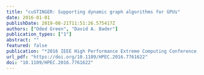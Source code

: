 ```yaml
---
title: "cuSTINGER: Supporting dynamic graph algorithms for GPUs"
date: 2016-01-01
publishDate: 2019-08-21T11:51:26.575417Z
authors: ["Oded Green", "David A. Bader"]
publication_types: ["1"]
abstract: ""
featured: false
publication: "*2016 IEEE High Performance Extreme Computing Conference, HPEC 2016, Waltham, MA, USA, September 13-15, 2016*"
url_pdf: "https://doi.org/10.1109/HPEC.2016.7761622"
doi: "10.1109/HPEC.2016.7761622"
---
```


